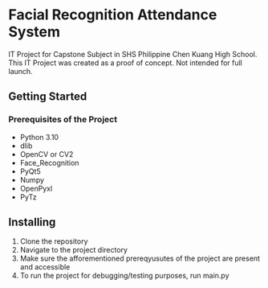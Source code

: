 # Facial Recognition Attendance System

IT Project for Capstone Subject in SHS Philippine Chen Kuang High School. This IT Project was created as a proof of concept. Not intended for full launch.

## Getting Started

### Prerequisites of the Project
- Python 3.10
- dlib
- OpenCV or CV2
- Face_Recognition
- PyQt5
- Numpy
- OpenPyxl
- PyTz

## Installing
1. Clone the repository
2. Navigate to the project directory
3. Make sure the afforementioned prereqyusutes of the project are present and accessible
4. To run the project for debugging/testing purposes, run main.py